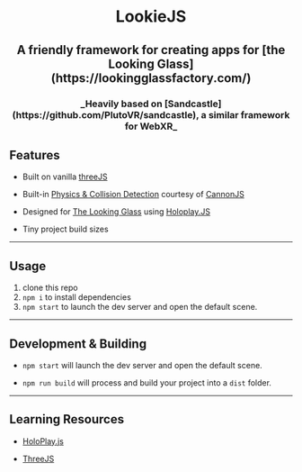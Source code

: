 <h1 align="center"> LookieJS </h1>
<h2 align="center"> A friendly framework for creating apps for [the Looking Glass](https://lookingglassfactory.com/) </h2>

<h3 align="center">_Heavily based on [Sandcastle](https://github.com/PlutoVR/sandcastle), a similar framework for WebXR_</h3>

## Features

- Built on vanilla [threeJS](http://threejs.org/)

- Built-in [Physics & Collision Detection](https://github.com/plutovr/sandcastle/wiki#physics-1) courtesy of [CannonJS](http://www.cannonjs.org/)

- Designed for [The Looking Glass](https://lookingglassfactory.com/) using [Holoplay.JS](https://docs.lookingglassfactory.com/developer-tools/three/index)

- Tiny project build sizes

---

## Usage

1. clone this repo
2. `npm i` to install dependencies
3. `npm start` to launch the dev server and open the default scene.

---

## Development & Building

- `npm start` will launch the dev server and open the default scene.

- `npm run build` will process and build your project into a `dist` folder.

---

## Learning Resources

- [HoloPlay.js](https://docs.lookingglassfactory.com/developer-tools/three/index)

- [ThreeJS](https://threejs.org/examples/)
